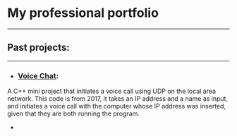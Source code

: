 # My professional portfolio
--------------------------
## Past projects:
--------------------------
* ### [Voice Chat](https://github.com/YuvalAmshalem/Voice-Chat.git "Voice Chat Code"):
A C++ mini project that initiates a voice call using UDP on the local area network.
This code is from 2017, it takes an IP address and a name as input, and initiates a voice call with the computer whose IP address was inserted, given that they are both running the program.

*
